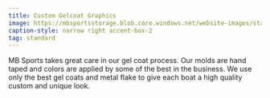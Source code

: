 ```yaml
---
title: Custom Gelcoat Graphics
image: https://mbsportsstorage.blob.core.windows.net/website-images/standards/gelcoat.jpg
caption-style: narrow right accent-box-2
tag: standard
---
```

MB Sports takes great care in our gel coat process.  Our molds are hand taped and colors are applied by some of the best in the business.  We use only the best gel coats and metal flake to give each boat a high quality custom and unique look.
